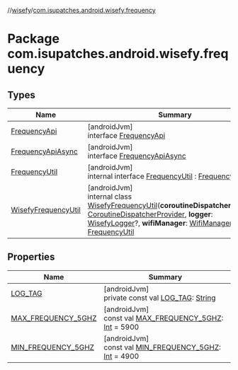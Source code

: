 //[wisefy](../../index.md)/[com.isupatches.android.wisefy.frequency](index.md)

# Package com.isupatches.android.wisefy.frequency

## Types

| Name | Summary |
|---|---|
| [FrequencyApi](-frequency-api/index.md) | [androidJvm]<br>interface [FrequencyApi](-frequency-api/index.md) |
| [FrequencyApiAsync](-frequency-api-async/index.md) | [androidJvm]<br>interface [FrequencyApiAsync](-frequency-api-async/index.md) |
| [FrequencyUtil](-frequency-util/index.md) | [androidJvm]<br>internal interface [FrequencyUtil](-frequency-util/index.md) : [FrequencyApi](-frequency-api/index.md) |
| [WisefyFrequencyUtil](-wisefy-frequency-util/index.md) | [androidJvm]<br>internal class [WisefyFrequencyUtil](-wisefy-frequency-util/index.md)(**coroutineDispatcherProvider**: [CoroutineDispatcherProvider](../com.isupatches.android.wisefy.util.coroutines/-coroutine-dispatcher-provider/index.md), **logger**: [WisefyLogger](../com.isupatches.android.wisefy.shared.logging/-wisefy-logger/index.md)?, **wifiManager**: [WifiManager](https://developer.android.com/reference/kotlin/android/net/wifi/WifiManager.html)) : [FrequencyUtil](-frequency-util/index.md) |

## Properties

| Name | Summary |
|---|---|
| [LOG_TAG](-l-o-g_-t-a-g.md) | [androidJvm]<br>private const val [LOG_TAG](-l-o-g_-t-a-g.md): [String](https://kotlinlang.org/api/latest/jvm/stdlib/kotlin/-string/index.html) |
| [MAX_FREQUENCY_5GHZ](-m-a-x_-f-r-e-q-u-e-n-c-y_5-g-h-z.md) | [androidJvm]<br>const val [MAX_FREQUENCY_5GHZ](-m-a-x_-f-r-e-q-u-e-n-c-y_5-g-h-z.md): [Int](https://kotlinlang.org/api/latest/jvm/stdlib/kotlin/-int/index.html) = 5900 |
| [MIN_FREQUENCY_5GHZ](-m-i-n_-f-r-e-q-u-e-n-c-y_5-g-h-z.md) | [androidJvm]<br>const val [MIN_FREQUENCY_5GHZ](-m-i-n_-f-r-e-q-u-e-n-c-y_5-g-h-z.md): [Int](https://kotlinlang.org/api/latest/jvm/stdlib/kotlin/-int/index.html) = 4900 |
